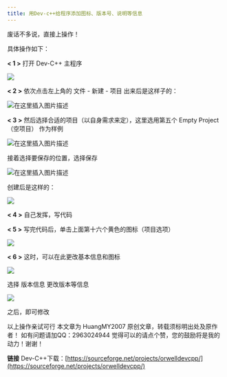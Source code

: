 ```yaml
---
title: 用Dev-c++给程序添加图标、版本号、说明等信息
---
```


废话不多说，直接上操作！

具体操作如下：

**< 1 >**
打开 Dev-C++ 主程序

![](https://img-blog.csdnimg.cn/20200315155018520.PNG?x-oss-process=image/watermark,type_ZmFuZ3poZW5naGVpdGk,shadow_10,text_aHR0cHM6Ly9ibG9nLmNzZG4ubmV0L0h1YW5nTVkyMDA3,size_16,color_FFFFFF,t_70)

**< 2 >**
依次点击左上角的 文件 - 新建 - 项目
出来后是这样子的：

![在这里插入图片描述](https://img-blog.csdnimg.cn/20200315155609379.PNG?x-oss-process=image/watermark,type_ZmFuZ3poZW5naGVpdGk,shadow_10,text_aHR0cHM6Ly9ibG9nLmNzZG4ubmV0L0h1YW5nTVkyMDA3,size_16,color_FFFFFF,t_70)

**< 3 >**
然后选择合适的项目（以自身需求来定），这里选用第五个 Empty Project（空项目） 作为样例

![在这里插入图片描述](https://img-blog.csdnimg.cn/20200315160727360.PNG?x-oss-process=image/watermark,type_ZmFuZ3poZW5naGVpdGk,shadow_10,text_aHR0cHM6Ly9ibG9nLmNzZG4ubmV0L0h1YW5nTVkyMDA3,size_16,color_FFFFFF,t_70)

接着选择要保存的位置，选择保存

![在这里插入图片描述](https://img-blog.csdnimg.cn/20200315161052885.PNG?x-oss-process=image/watermark,type_ZmFuZ3poZW5naGVpdGk,shadow_10,text_aHR0cHM6Ly9ibG9nLmNzZG4ubmV0L0h1YW5nTVkyMDA3,size_16,color_FFFFFF,t_70)

创建后是这样的：

![](https://img-blog.csdnimg.cn/20200315161212610.PNG?x-oss-process=image/watermark,type_ZmFuZ3poZW5naGVpdGk,shadow_10,text_aHR0cHM6Ly9ibG9nLmNzZG4ubmV0L0h1YW5nTVkyMDA3,size_16,color_FFFFFF,t_70)

**< 4 >**
自己发挥，写代码

**< 5 >**
写完代码后，单击上面第十六个黄色的图标（项目选项）

![](https://img-blog.csdnimg.cn/20200315163256430.jpg?x-oss-process=image/watermark,type_ZmFuZ3poZW5naGVpdGk,shadow_10,text_aHR0cHM6Ly9ibG9nLmNzZG4ubmV0L0h1YW5nTVkyMDA3,size_16,color_FFFFFF,t_70)

**< 6 >**
这时，可以在此更改基本信息和图标

![](https://img-blog.csdnimg.cn/20200315163703250.PNG?x-oss-process=image/watermark,type_ZmFuZ3poZW5naGVpdGk,shadow_10,text_aHR0cHM6Ly9ibG9nLmNzZG4ubmV0L0h1YW5nTVkyMDA3,size_16,color_FFFFFF,t_70)

选择 版本信息 更改版本等信息

![](https://img-blog.csdnimg.cn/20200315163954324.PNG?x-oss-process=image/watermark,type_ZmFuZ3poZW5naGVpdGk,shadow_10,text_aHR0cHM6Ly9ibG9nLmNzZG4ubmV0L0h1YW5nTVkyMDA3,size_16,color_FFFFFF,t_70)

之后，即可修改


以上操作亲试可行
本文章为 HuangMY2007 原创文章，转载须标明出处及原作者！
如有问题请加QQ：2963024944
觉得可以的请点个赞，您的鼓励将是我的动力！谢谢！



**链接**
Dev-C++下载：[https://sourceforge.net/projects/orwelldevcpp/](https://sourceforge.net/projects/orwelldevcpp/) 